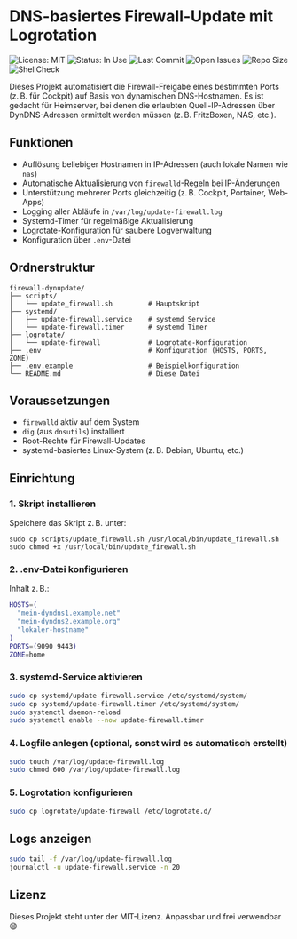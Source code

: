 # DNS-basiertes Firewall-Update mit Logrotation

![License: MIT](https://img.shields.io/badge/License-MIT-yellow.svg)
![Status: In Use](https://img.shields.io/badge/Status-In%20Use-green)
![Last Commit](https://img.shields.io/github/last-commit/EinsVier/firewall-dynupdate)
![Open Issues](https://img.shields.io/github/issues/EinsVier/firewall-dynupdate)
![Repo Size](https://img.shields.io/github/repo-size/EinsVier/firewall-dynupdate)
![ShellCheck](https://github.com/EinsVier/firewall-dynupdate/actions/workflows/bash-lint.yml/badge.svg)

Dieses Projekt automatisiert die Firewall-Freigabe eines bestimmten Ports (z. B. für Cockpit) auf Basis von dynamischen DNS-Hostnamen. Es ist gedacht für Heimserver, bei denen die erlaubten Quell-IP-Adressen über DynDNS-Adressen ermittelt werden müssen (z. B. FritzBoxen, NAS, etc.).

## Funktionen

- Auflösung beliebiger Hostnamen in IP-Adressen (auch lokale Namen wie `nas`)
- Automatische Aktualisierung von `firewalld`-Regeln bei IP-Änderungen
- Unterstützung mehrerer Ports gleichzeitig (z. B. Cockpit, Portainer, Web-Apps)
- Logging aller Abläufe in `/var/log/update-firewall.log`
- Systemd-Timer für regelmäßige Aktualisierung
- Logrotate-Konfiguration für saubere Logverwaltung
- Konfiguration über `.env`-Datei

## Ordnerstruktur

```
firewall-dynupdate/
├── scripts/
│   └── update_firewall.sh         # Hauptskript
├── systemd/
│   ├── update-firewall.service    # systemd Service
│   └── update-firewall.timer      # systemd Timer
├── logrotate/
│   └── update-firewall            # Logrotate-Konfiguration
├── .env                           # Konfiguration (HOSTS, PORTS, ZONE)
├── .env.example                   # Beispielkonfiguration
└── README.md                      # Diese Datei
```

## Voraussetzungen

- `firewalld` aktiv auf dem System
- `dig` (aus `dnsutils`) installiert
- Root-Rechte für Firewall-Updates
- systemd-basiertes Linux-System (z. B. Debian, Ubuntu, etc.)

## Einrichtung

### 1. Skript installieren

Speichere das Skript z. B. unter:
```
sudo cp scripts/update_firewall.sh /usr/local/bin/update_firewall.sh
sudo chmod +x /usr/local/bin/update_firewall.sh
```

### 2. .env-Datei konfigurieren

Inhalt z. B.:
```bash
HOSTS=(
  "mein-dyndns1.example.net"
  "mein-dyndns2.example.org"
  "lokaler-hostname"
)
PORTS=(9090 9443)
ZONE=home
```

### 3. systemd-Service aktivieren

```bash
sudo cp systemd/update-firewall.service /etc/systemd/system/
sudo cp systemd/update-firewall.timer /etc/systemd/system/
sudo systemctl daemon-reload
sudo systemctl enable --now update-firewall.timer
```

### 4. Logfile anlegen (optional, sonst wird es automatisch erstellt)
```bash
sudo touch /var/log/update-firewall.log
sudo chmod 600 /var/log/update-firewall.log
```

### 5. Logrotation konfigurieren
```bash
sudo cp logrotate/update-firewall /etc/logrotate.d/
```

## Logs anzeigen
```bash
sudo tail -f /var/log/update-firewall.log
journalctl -u update-firewall.service -n 20
```

## Lizenz
Dieses Projekt steht unter der MIT-Lizenz. Anpassbar und frei verwendbar 😄
